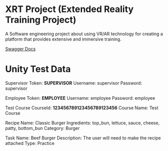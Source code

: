 # XRT Project (Extended Reality Training Project)

A Software engineering project about using VR/AR technology for creating a platform that provides extensive and immersive training.

[Swagger Docs](http://agid-kaharuba.github.io/2021_SES3A_TEAM1/swagger)

# Unity Test Data

Supervisor
Token: **SUPERVISOR**
Username: supervisor
Password: supervisor

Employee
Token: **EMPLOYEE**
Username: employee
Password: employee

Test Course
CourseId: **123456789123456789123456**
Course Name: Test Course

Recipe
Name: Classic Burger
Ingredients: top_bun, lettuce, sauce, cheese, patty, bottom_bun
Category: Burger

Task
Name: Beef Burger
Description: The user will need to make the recipe attached
Type: Practice
